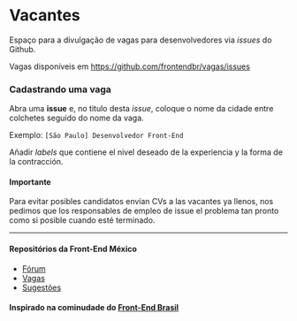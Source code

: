 # VacantesEspaço para a divulgação de vagas para desenvolvedores via _issues_ do Github.Vagas disponíveis em https://github.com/frontendbr/vagas/issues### Cadastrando uma vagaAbra uma **issue** e, no titulo desta _issue_, coloque o nome da cidade entre colchetes seguido do nome da vaga.Exemplo: `[São Paulo] Desenvolvedor Front-End`Añadir _labels_ que contiene el nivel deseado de la experiencia y la forma de la contracción.#### ImportantePara evitar posibles candidatos envían CVs a las vacantes ya llenos, nos pedimos que los responsables de empleo de issue el problema tan pronto como si posible cuando esté terminado. ________ #### Repositórios da Front-End México - [Fórum](https://github.com/frontendbr/forum) - [Vagas](https://github.com/frontendbr/vagas) - [Sugestões](https://github.com/frontendbr/sugestoes) #### Inspirado na cominudade do [Front-End Brasil](https://github.com/frontendbr)